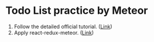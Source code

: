 # Todo List practice by Meteor #

1. Follow the detailed official tutorial. ([Link](https://www.meteor.com/tutorials/react/creating-an-app))
2. Apply react-redux-meteor. ([Link](https://github.com/lhz516/react-redux-meteor))
